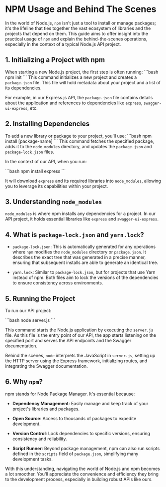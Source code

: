 # NPM Usage and Behind The Scenes

In the world of Node.js, `npm` isn't just a tool to install or manage packages; it's the lifeline that ties together the vast ecosystem of libraries and the projects that depend on them. This guide aims to offer insight into the practical usage of `npm` and explain the behind-the-scenes operations, especially in the context of a typical Node.js API project.

## 1. Initializing a Project with npm

When starting a new Node.js project, the first step is often running:
\```bash
npm init
\```
This command initializes a new project and creates a `package.json` file. This file will hold metadata about your project and a list of its dependencies.

For example, in our Express.js API, the `package.json` file contains details about the application and references to dependencies like `express`, `swagger-ui-express`, etc.

## 2. Installing Dependencies

To add a new library or package to your project, you'll use:
\```bash
npm install [package-name]
\```
This command fetches the specified package, adds it to the `node_modules` directory, and updates the `package.json` and `package-lock.json` files.

In the context of our API, when you run:

\```bash
npm install express
\```

It will download `express` and its required libraries into `node_modules`, allowing you to leverage its capabilities within your project.

## 3. Understanding `node_modules`

`node_modules` is where npm installs any dependencies for a project. In our API project, it holds essential libraries like `express` and `swagger-ui-express`.

## 4. What is `package-lock.json` and `yarn.lock`?

- `package-lock.json`: This is automatically generated for any operations where `npm` modifies the `node_modules` directory or `package.json`. It describes the exact tree that was generated in a precise manner, ensuring that subsequent installs are able to generate an identical tree.

- `yarn.lock`: Similar to `package-lock.json`, but for projects that use Yarn instead of npm. Both files aim to lock the versions of the dependencies to ensure consistency across environments.

## 5. Running the Project

To run our API project:

\```bash
node server.js
\```

This command starts the Node.js application by executing the `server.js` file. As this file is the entry point of our API, the app starts listening on the specified port and serves the API endpoints and the Swagger documentation.

Behind the scenes, `node` interprets the JavaScript in `server.js`, setting up the HTTP server using the Express framework, initializing routes, and integrating the Swagger documentation.

## 6. Why `npm`?

npm stands for Node Package Manager. It's essential because:

- **Dependency Management**: Easily manage and keep track of your project's libraries and packages.
  
- **Open Source**: Access to thousands of packages to expedite development.

- **Version Control**: Lock dependencies to specific versions, ensuring consistency and reliability.

- **Script Runner**: Beyond package management, npm can also run scripts defined in the `scripts` field of `package.json`, simplifying many development tasks.

With this understanding, navigating the world of Node.js and npm becomes a lot smoother. You'll appreciate the convenience and efficiency they bring to the development process, especially in building robust APIs like ours.
